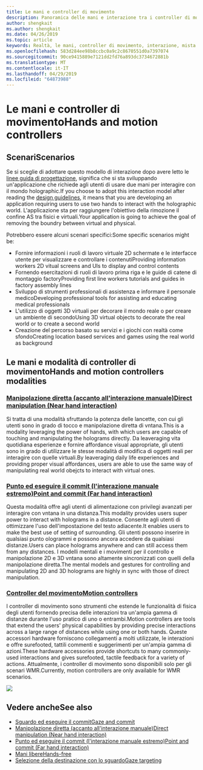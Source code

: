 ```yaml
---
title: Le mani e controller di movimento
description: Panoramica delle mani e interazione tra i controller di movimento
author: shengkait
ms.author: shengkait
ms.date: 04/26/2019
ms.topic: article
keywords: Realtà, le mani, controller di movimento, interazione, mista progettare
ms.openlocfilehash: 583d284ee98b8ccbc0a9c2c8670551d0a7397074
ms.sourcegitcommit: 90ce9415889e7121dd2fd76a893dc3734672881b
ms.translationtype: MT
ms.contentlocale: it-IT
ms.lasthandoff: 04/29/2019
ms.locfileid: "64873988"
---
```

# <a name="hands-and-motion-controllers"></a><span data-ttu-id="bc093-104">Le mani e controller di movimento</span><span class="sxs-lookup"><span data-stu-id="bc093-104">Hands and motion controllers</span></span>
## <a name="scenarios"></a><span data-ttu-id="bc093-105">Scenari</span><span class="sxs-lookup"><span data-stu-id="bc093-105">Scenarios</span></span>
<span data-ttu-id="bc093-106">Se si sceglie di adottare questo modello di interazione dopo avere letto le [linee guida di progettazione](interaction-fundamentals.md), significa che si sta sviluppando un'applicazione che richiede agli utenti di usare due mani per interagire con il mondo holographic.</span><span class="sxs-lookup"><span data-stu-id="bc093-106">If you choose to adopt this interaction model after reading the [design guidelines](interaction-fundamentals.md), it means that you are developing an application requiring users to use two hands to interact with the holographic world.</span></span> <span data-ttu-id="bc093-107">L'applicazione sta per raggiungere l'obiettivo della rimozione il confine AS tra fisici e virtuali.</span><span class="sxs-lookup"><span data-stu-id="bc093-107">Your application is going to achieve the goal of removing the boundry between virtual and physical.</span></span>

<span data-ttu-id="bc093-108">Potrebbero essere alcuni scenari specifici:</span><span class="sxs-lookup"><span data-stu-id="bc093-108">Some specific scenarios might be:</span></span>
* <span data-ttu-id="bc093-109">Fornire informazioni i ruoli di lavoro virtuale 2D schermate e le interfacce utente per visualizzare e controllare i contenuti</span><span class="sxs-lookup"><span data-stu-id="bc093-109">Providing information workers 2D vitual screens and UIs to display and control contents</span></span>
* <span data-ttu-id="bc093-110">Fornendo esercitazioni di ruoli di lavoro prima riga e le guide di catene di montaggio factory</span><span class="sxs-lookup"><span data-stu-id="bc093-110">Providing first line workers tutorials and guides in factory assembly lines</span></span>
* <span data-ttu-id="bc093-111">Sviluppo di strumenti professionali di assistenza e informare il personale medico</span><span class="sxs-lookup"><span data-stu-id="bc093-111">Developing professional tools for assisting and educating medical professionals</span></span>  
* <span data-ttu-id="bc093-112">L'utilizzo di oggetti 3D virtuali per decorare il mondo reale o per creare un ambiente di secondo</span><span class="sxs-lookup"><span data-stu-id="bc093-112">Using 3D virtual objects to decorate the real world or to create a second world</span></span> 
* <span data-ttu-id="bc093-113">Creazione del percorso basato su servizi e i giochi con realtà come sfondo</span><span class="sxs-lookup"><span data-stu-id="bc093-113">Creating location based services and games using the real world as background</span></span>

## <a name="hands-and-motion-controllers-modalities"></a><span data-ttu-id="bc093-114">Le mani e modalità di controller di movimento</span><span class="sxs-lookup"><span data-stu-id="bc093-114">Hands and motion controllers modalities</span></span>
### <a name="direct-manipulation-near-hand-interactiondirect-manipulationmd"></a>[<span data-ttu-id="bc093-115">Manipolazione diretta (accanto all'interazione manuale)</span><span class="sxs-lookup"><span data-stu-id="bc093-115">Direct manipulation (Near hand interaction)</span></span>](direct-manipulation.md)
<span data-ttu-id="bc093-116">Si tratta di una modalità sfruttando la potenza delle lancette, con cui gli utenti sono in grado di tocco e manipolazione diretta di vntana.</span><span class="sxs-lookup"><span data-stu-id="bc093-116">This is a modality leveraging the power of hands, with which users are capable of touching and manipulating the holograms directly.</span></span> <span data-ttu-id="bc093-117">Da leaveraging vita quotidiana esperienze e fornire affordance visual appropriate, gli utenti sono in grado di utilizzare le stesse modalità di modifica di oggetti reali per interagire con quelle virtuali.</span><span class="sxs-lookup"><span data-stu-id="bc093-117">By leaveraging daily life experiences and providing proper visual affordances, users are able to use the same way of manipulating real world obejcts to interact with virtual ones.</span></span>   

### <a name="point-and-commit-far-hand-interactionpoint-and-commitmd"></a>[<span data-ttu-id="bc093-118">Punto ed eseguire il commit (l'interazione manuale estremo)</span><span class="sxs-lookup"><span data-stu-id="bc093-118">Point and commit (Far hand interaction)</span></span>](point-and-commit.md)
<span data-ttu-id="bc093-119">Questa modalità offre agli utenti di alimentazione con privilegi avanzati per interagire con vntana in una distanza.</span><span class="sxs-lookup"><span data-stu-id="bc093-119">This modality provides users super power to interact with holograms in a distance.</span></span> <span data-ttu-id="bc093-120">Consente agli utenti di ottimizzare l'uso dell'impostazione del testo adiacente.</span><span class="sxs-lookup"><span data-stu-id="bc093-120">It enables users to make the best use of setting of surrounding.</span></span> <span data-ttu-id="bc093-121">Gli utenti possono inserire in qualsiasi punto ologrammi e possono ancora accedere da qualsiasi distanze.</span><span class="sxs-lookup"><span data-stu-id="bc093-121">Users can place holograms anywhere and can still access them from any distances.</span></span> <span data-ttu-id="bc093-122">I modelli mentali e i movimenti per il controllo e manipolazione 2D e 3D vntana sono altamente sincronizzati con quelli della manipolazione diretta.</span><span class="sxs-lookup"><span data-stu-id="bc093-122">The mental models and gestures for controlling and manipulating 2D and 3D holograms are highly in sync with those of direct manipulation.</span></span>

### <a name="motion-controllersmotion-controllersmd"></a>[<span data-ttu-id="bc093-123">Controller del movimento</span><span class="sxs-lookup"><span data-stu-id="bc093-123">Motion controllers</span></span>](motion-controllers.md)
<span data-ttu-id="bc093-124">I controller di movimento sono strumenti che estende le funzionalità di fisica degli utenti fornendo precisa delle interazioni tra un'ampia gamma di distanze durante l'uso pratico di uno o entrambi.</span><span class="sxs-lookup"><span data-stu-id="bc093-124">Motion controllers are tools that extend the users' physical capabilities by providing precise interactions across a large range of distances while using one or both hands.</span></span> <span data-ttu-id="bc093-125">Queste accessori hardware forniscono collegamenti a molti utilizzate, le interazioni e offre surefooted, tattili commenti e suggerimenti per un'ampia gamma di azioni.</span><span class="sxs-lookup"><span data-stu-id="bc093-125">These hardware accessories provide shortcuts to many commonly-used interactions and gives surefooted, tactile feedback for a variety of actions.</span></span> <span data-ttu-id="bc093-126">Attualmente, i controller di movimento sono disponibili solo per gli scenari WMR.</span><span class="sxs-lookup"><span data-stu-id="bc093-126">Currently, motion controllers are only available for WMR scenarios.</span></span> 

![](images/Hands-and-controllers-720px.jpg)<br>

## <a name="see-also"></a><span data-ttu-id="bc093-127">Vedere anche</span><span class="sxs-lookup"><span data-stu-id="bc093-127">See also</span></span>
* [<span data-ttu-id="bc093-128">Sguardo ed eseguire il commit</span><span class="sxs-lookup"><span data-stu-id="bc093-128">Gaze and commit</span></span>](gaze-and-commit.md)
* [<span data-ttu-id="bc093-129">Manipolazione diretta (accanto all'interazione manuale)</span><span class="sxs-lookup"><span data-stu-id="bc093-129">Direct manipulation (Near hand interaction)</span></span>](direct-manipulation.md)
* [<span data-ttu-id="bc093-130">Punto ed eseguire il commit (l'interazione manuale estremo)</span><span class="sxs-lookup"><span data-stu-id="bc093-130">Point and commit (Far hand interaction)</span></span>](point-and-commit.md)
* [<span data-ttu-id="bc093-131">Mani libere</span><span class="sxs-lookup"><span data-stu-id="bc093-131">Hands-free</span></span>](hands-free.md)
* [<span data-ttu-id="bc093-132">Selezione della destinazione con lo sguardo</span><span class="sxs-lookup"><span data-stu-id="bc093-132">Gaze targeting</span></span>](gaze-targeting.md)
